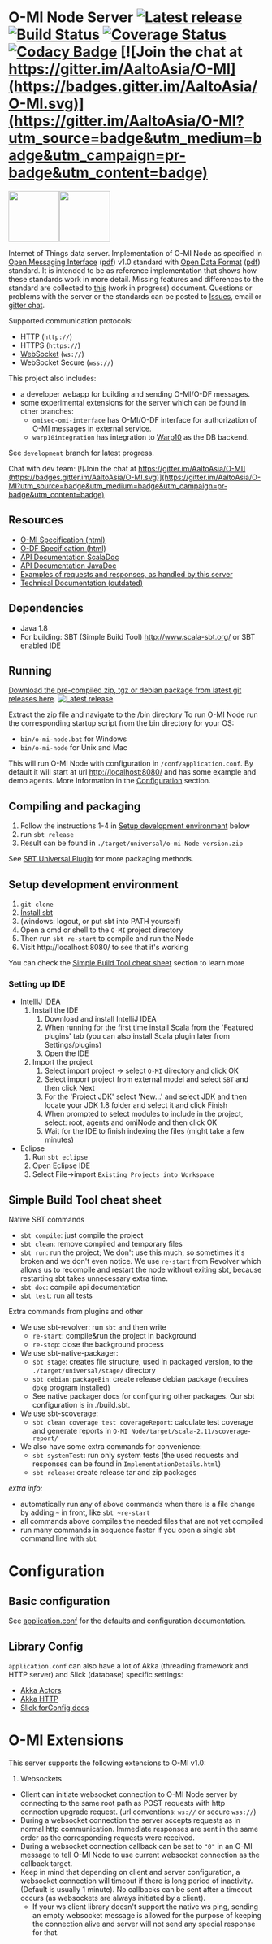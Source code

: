 O-MI Node Server
[![Latest release](https://img.shields.io/github/release/AaltoAsia/O-MI.svg)](https://github.com/AaltoAsia/O-MI/releases/latest)
[![Build Status](https://travis-ci.org/AaltoAsia/O-MI.svg?branch=master)](https://travis-ci.org/AaltoAsia/O-MI)
[![Coverage Status](https://coveralls.io/repos/AaltoAsia/O-MI/badge.svg?branch=master&service=github)](https://coveralls.io/github/AaltoAsia/O-MI?branch=master)
[![Codacy Badge](https://api.codacy.com/project/badge/Grade/9f49209c70e24c67bbc1826fde507518)](https://www.codacy.com/app/TK009/O-MI?utm_source=github.com&amp;utm_medium=referral&amp;utm_content=AaltoAsia/O-MI&amp;utm_campaign=Badge_Grade)
[![Join the chat at https://gitter.im/AaltoAsia/O-MI](https://badges.gitter.im/AaltoAsia/O-MI.svg)](https://gitter.im/AaltoAsia/O-MI?utm_source=badge&utm_medium=badge&utm_campaign=pr-badge&utm_content=badge)
==============


<!-- Not resizable at the moment:
![O-MI Logo](https://cdn.rawgit.com/AaltoAsia/O-MI/3a3b3192/O-MI%20Node/html/0-MI.svg)
![O-DF Logo](https://cdn.rawgit.com/AaltoAsia/O-MI/3a3b3192/O-MI%20Node/html/0-DF.svg)
-->
<img src="https://cdn.rawgit.com/AaltoAsia/O-MI/3a3b3192/O-MI%20Node/html/0-MI.svg" height=100 /><img src="https://cdn.rawgit.com/AaltoAsia/O-MI/3a3b3192/O-MI%20Node/html/0-DF.svg" height=100 />


Internet of Things data server.
Implementation of O-MI Node as specified in [Open Messaging Interface](http://www.opengroup.org/iot/omi/index.htm) ([pdf](https://www2.opengroup.org/ogsys/catalog/C14B)) v1.0 standard with [Open Data Format](http://www.opengroup.org/iot/odf/index.htm) ([pdf](https://www2.opengroup.org/ogsys/catalog/C14A)) standard. It is intended to be as reference implementation that shows how these standards work in more detail. Missing features and differences to the standard are collected to [this](https://docs.google.com/spreadsheets/d/1duj-cX7dL9QR0igVMLNq9cBytSA196Ogiby-MWMetGw/edit?pref=2&pli=1#gid=1927687927) (work in progress) document. Questions or problems with the server or the standards can be posted to [Issues](https://github.com/AaltoAsia/O-MI/issues), email or [gitter chat](https://gitter.im/AaltoAsia/O-MI?utm_source=badge&utm_medium=badge&utm_campaign=pr-badge&utm_content=badge).

Supported communication protocols:

* HTTP (`http://`)
* HTTPS (`https://`)
* [WebSocket](#o-mi-extensions) (`ws://`)
* WebSocket Secure (`wss://`)

This project also includes:

* a developer webapp for building and sending O-MI/O-DF messages.
* some experimental extensions for the server which can be found in other branches:
  - `omisec-omi-interface` has O-MI/O-DF interface for authorization of O-MI messages in external service.
  - `warp10integration` has integration to [Warp10](http://www.warp10.io/) as the DB backend.

See `development` branch for latest progress.

Chat with dev team: [![Join the chat at https://gitter.im/AaltoAsia/O-MI](https://badges.gitter.im/AaltoAsia/O-MI.svg)](https://gitter.im/AaltoAsia/O-MI?utm_source=badge&utm_medium=badge&utm_campaign=pr-badge&utm_content=badge)


Resources
---------

* [O-MI Specification (html)](http://www.opengroup.org/iot/omi/index.htm)
* [O-DF Specification (html)](http://www.opengroup.org/iot/odf/index.htm)
* [API Documentation ScalaDoc](https://otaniemi3d.cs.hut.fi/omi/node/html/api/index.html)
* [API Documentation JavaDoc](https://otaniemi3d.cs.hut.fi/omi/node/html/api/java/index.html)
* [Examples of requests and responses, as handled by this server](https://otaniemi3d.cs.hut.fi/omi/node/html/ImplementationDetails.html)
* [Technical Documentation (outdated)](https://drive.google.com/folderview?id=0B85FeC7Xf_sSfm9yNnFwTEQxclFCT2s3MUdDd1czWmFCM2FEQjIxTHRHU2xtT2NXUzJNR0U&usp=sharing)



Dependencies
------------
* Java 1.8
* For building: SBT (Simple Build Tool) http://www.scala-sbt.org/ or SBT enabled IDE

Running
-------
[Download the pre-compiled zip, tgz or debian package from latest git releases here](https://github.com/AaltoAsia/O-MI/releases/latest). [![Latest release](https://img.shields.io/github/release/AaltoAsia/O-MI.svg)](https://github.com/AaltoAsia/O-MI/releases/latest)

Extract the zip file and navigate to the /bin directory
To run O-MI Node run the corresponding startup script from the bin directory for your OS:

* `bin/o-mi-node.bat` for Windows
* `bin/o-mi-node` for Unix and Mac

This will run O-MI Node with configuration in `/conf/application.conf`.
By default it will start at url [http://localhost:8080/](http://localhost:8080/) and has some example and demo agents.
More Information in the [Configuration](#Configuration) section.

Compiling and packaging
-----------------------
1. Follow the instructions 1-4 in [Setup development environment](#setup-development-environment) below
2. run `sbt release`
3. Result can be found in `./target/universal/o-mi-Node-version.zip`


See [SBT Universal Plugin](http://www.scala-sbt.org/sbt-native-packager/formats/universal.html)
for more packaging methods.

<!--- Currently not supported
  Compiling a jar
  ---------------

  1. Follow the instructions 1-4 in [Setup development environment](#setup-development-environment) below
  2. `sbt one-jar`
  3. Result can be found in `./target/scala-2.11/o-mi-node_2.11-0.1-SNAPSHOT-one-jar.jar`

--->

Setup development environment
-----------------------------

1. `git clone`
2. [Install sbt](http://www.scala-sbt.org/0.13/tutorial/Setup.html)
3. (windows: logout, or put sbt into PATH yourself)
4. Open a cmd or shell to the `O-MI` project directory
5. Then run `sbt re-start` to compile and run the Node
6. Visit http://localhost:8080/ to see that it's working

You can check the [Simple Build Tool cheat sheet](#simple-build-tool-cheat-sheet) section to learn more

### Setting up IDE

* IntelliJ IDEA
   1. Install the IDE
      1. Download and install IntelliJ IDEA
      2. When running for the first time install Scala from the 'Featured plugins' tab (you can also install Scala plugin later from Settings/plugins)
      3. Open the IDE
   2. Import the project
      1. Select import project -> select `O-MI` directory and click OK
      2. Select import project from external model and select `SBT` and then click Next
      3. For the 'Project JDK' select 'New...' and select JDK and then locate your JDK 1.8 folder and select it and click Finish
      4. When prompted to select modules to include in the project, select: root, agents and omiNode and then click OK
      5. Wait for the IDE to finish indexing the files (might take a few minutes)
* Eclipse
   1. Run `sbt eclipse`
   2. Open Eclipse IDE
   3. Select File->import `Existing Projects into Workspace`


Simple Build Tool cheat sheet
-----------------------------

Native SBT commands

- `sbt compile`: just compile the project
- `sbt clean`: remove compiled and temporary files
- `sbt run`: run the project; We don't use this much, so sometimes it's broken and we don't even notice. We use `re-start` from Revolver which allows us to recompile and restart the node without exiting sbt, because restarting sbt takes unnecessary extra time.
- `sbt doc`: compile api documentation
- `sbt test`: run all tests

Extra commands from plugins and other

- We use sbt-revolver: run `sbt` and then write
    - `re-start`: compile&run the project in background
    - `re-stop`: close the background process
- We use sbt-native-packager:
    - `sbt stage`: creates file structure, used in packaged version, to the `./target/universal/stage/` directory
    - `sbt debian:packageBin`: create release debian package (requires `dpkg` program installed)
    - See native packager docs for configuring other packages. Our sbt configuration is in ./build.sbt.
- We use sbt-scoverage:
    - `sbt clean coverage test coverageReport`: calculate test coverage and generate reports in `O-MI Node/target/scala-2.11/scoverage-report/`   
- We also have some extra commands for convenience:
    - `sbt systemTest`: run only system tests (the used requests and responses can be found in `ImplementationDetails.html`)
    - `sbt release`: create release tar and zip packages
    
_extra info:_

- automatically run any of above commands when there is a file change by adding `~` in front, like `sbt ~re-start`
- all commands above compiles the needed files that are not yet compiled
- run many commands in sequence faster if you open a single sbt command line with `sbt`




Configuration
=============

Basic configuration
-------------------

See [application.conf](https://github.com/AaltoAsia/O-MI/blob/master/O-MI%20Node/src/main/resources/application.conf)
for the defaults and configuration documentation.


Library Config
--------------

`application.conf` can also have a lot of Akka (threading framework and HTTP server) and Slick (database) specific settings:

- [Akka Actors](http://doc.akka.io/docs/akka/2.3.9/general/configuration.html)
- [Akka HTTP](http://doc.akka.io/docs/akka-http/10.0.9/scala/http/configuration.html)
- [Slick forConfig docs](http://slick.typesafe.com/doc/3.0.0-RC2/api/index.html#slick.jdbc.JdbcBackend$DatabaseFactoryDef@forConfig\(String,Config,Driver\):Database)

O-MI Extensions
===============

This server supports the following extensions to O-MI v1.0:

1. Websockets
  * Client can initiate websocket connection to O-MI Node server by connecting to the same root path as POST requests with http connection upgrade request. (url conventions: `ws://` or secure `wss://`)
  * During a websocket connection the server accepts requests as in normal http communication. Immediate responses are sent in the same order as the corresponding requests were received.
  * During a websocket connection callback can be set to `"0"` in an O-MI message to tell O-MI Node to use current websocket connection as the callback target.
  * Keep in mind that depending on client and server configuration, a websocket connection will timeout if there is long period of inactivity. (Default is usually 1 minute). No callbacks can be sent after a timeout occurs (as websockets are always initiated by a client).
    - If your ws client library doesn't support the native ws ping, sending an empty websocket message is allowed for the purpose of keeping the connection alive and server will not send any special response for that.
